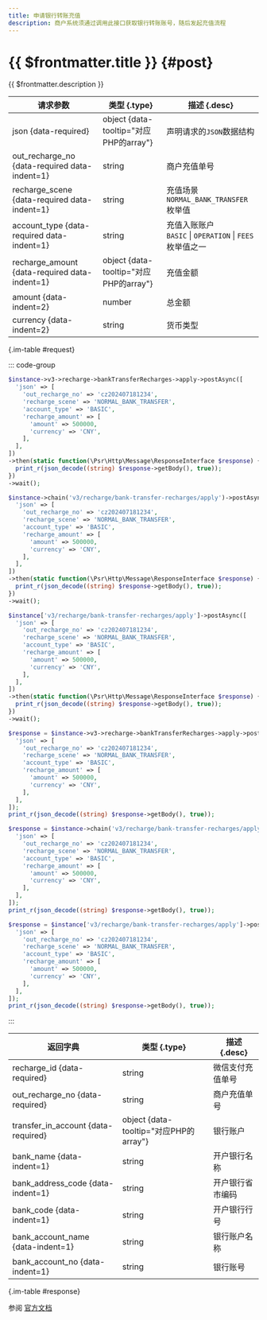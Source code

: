 ```yaml
---
title: 申请银行转账充值
description: 商户系统须通过调用此接口获取银行转账账号，随后发起充值流程
---
```


# {{ $frontmatter.title }} {#post}

{{ $frontmatter.description }}

| 请求参数 | 类型 {.type} | 描述 {.desc}
| --- | --- | ---
| json {data-required} | object {data-tooltip="对应PHP的array"} | 声明请求的`JSON`数据结构
| out_recharge_no {data-required data-indent=1} | string | 商户充值单号
| recharge_scene {data-required data-indent=1} | string | 充值场景<br/>`NORMAL_BANK_TRANSFER` 枚举值
| account_type {data-required data-indent=1} | string | 充值入账账户<br/>`BASIC` \| `OPERATION` \| `FEES` 枚举值之一
| recharge_amount {data-required data-indent=1} | object {data-tooltip="对应PHP的array"} | 充值金额
| amount {data-indent=2} | number | 总金额
| currency {data-indent=2} | string | 货币类型

{.im-table #request}

::: code-group

```php [异步纯链式]
$instance->v3->recharge->bankTransferRecharges->apply->postAsync([
  'json' => [
    'out_recharge_no' => 'cz202407181234',
    'recharge_scene' => 'NORMAL_BANK_TRANSFER',
    'account_type' => 'BASIC',
    'recharge_amount' => [
      'amount' => 500000,
      'currency' => 'CNY',
    ],
  ],
])
->then(static function(\Psr\Http\Message\ResponseInterface $response) {
  print_r(json_decode((string) $response->getBody(), true));
})
->wait();
```

```php [异步声明式]
$instance->chain('v3/recharge/bank-transfer-recharges/apply')->postAsync([
  'json' => [
    'out_recharge_no' => 'cz202407181234',
    'recharge_scene' => 'NORMAL_BANK_TRANSFER',
    'account_type' => 'BASIC',
    'recharge_amount' => [
      'amount' => 500000,
      'currency' => 'CNY',
    ],
  ],
])
->then(static function(\Psr\Http\Message\ResponseInterface $response) {
  print_r(json_decode((string) $response->getBody(), true));
})
->wait();
```

```php [异步属性式]
$instance['v3/recharge/bank-transfer-recharges/apply']->postAsync([
  'json' => [
    'out_recharge_no' => 'cz202407181234',
    'recharge_scene' => 'NORMAL_BANK_TRANSFER',
    'account_type' => 'BASIC',
    'recharge_amount' => [
      'amount' => 500000,
      'currency' => 'CNY',
    ],
  ],
])
->then(static function(\Psr\Http\Message\ResponseInterface $response) {
  print_r(json_decode((string) $response->getBody(), true));
})
->wait();
```

```php [同步纯链式]
$response = $instance->v3->recharge->bankTransferRecharges->apply->post([
  'json' => [
    'out_recharge_no' => 'cz202407181234',
    'recharge_scene' => 'NORMAL_BANK_TRANSFER',
    'account_type' => 'BASIC',
    'recharge_amount' => [
      'amount' => 500000,
      'currency' => 'CNY',
    ],
  ],
]);
print_r(json_decode((string) $response->getBody(), true));
```

```php [同步声明式]
$response = $instance->chain('v3/recharge/bank-transfer-recharges/apply')->post([
  'json' => [
    'out_recharge_no' => 'cz202407181234',
    'recharge_scene' => 'NORMAL_BANK_TRANSFER',
    'account_type' => 'BASIC',
    'recharge_amount' => [
      'amount' => 500000,
      'currency' => 'CNY',
    ],
  ],
]);
print_r(json_decode((string) $response->getBody(), true));
```

```php [同步属性式]
$response = $instance['v3/recharge/bank-transfer-recharges/apply']->post([
  'json' => [
    'out_recharge_no' => 'cz202407181234',
    'recharge_scene' => 'NORMAL_BANK_TRANSFER',
    'account_type' => 'BASIC',
    'recharge_amount' => [
      'amount' => 500000,
      'currency' => 'CNY',
    ],
  ],
]);
print_r(json_decode((string) $response->getBody(), true));
```

:::

| 返回字典 | 类型 {.type} | 描述 {.desc}
| --- | --- | ---
| recharge_id {data-required}| string | 微信支付充值单号
| out_recharge_no {data-required}| string | 商户充值单号
| transfer_in_account {data-required}| object {data-tooltip="对应PHP的array"} | 银行账户
| bank_name {data-indent=1} | string | 开户银行名称
| bank_address_code {data-indent=1} | string | 开户银行省市编码
| bank_code {data-indent=1} | string | 开户银行行号
| bank_account_name {data-indent=1} | string | 银行账户名称
| bank_account_no {data-indent=1} | string | 银行账号

{.im-table #response}

参阅 [官方文档](https://pay.weixin.qq.com/docs/merchant/apis/mch-recharge/bank-recharge/bank-transfer-recharge-apply.html)
